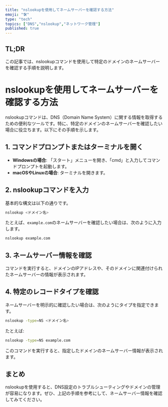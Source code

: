 ```yaml
---
title: "nslookupを使用してネームサーバーを確認する方法"
emoji: "🛠"
type: "tech"
topics: ["DNS","nslookup","ネットワーク管理"]
published: true
---
```


## TL;DR
この記事では、nslookupコマンドを使用して特定のドメインのネームサーバーを確認する手順を説明します。

# nslookupを使用してネームサーバーを確認する方法

nslookupコマンドは、DNS（Domain Name System）に関する情報を取得するための便利なツールです。特に、特定のドメインのネームサーバーを確認したい場合に役立ちます。以下にその手順を示します。

## 1. コマンドプロンプトまたはターミナルを開く
- **Windowsの場合**: 「スタート」メニューを開き、「cmd」と入力してコマンドプロンプトを起動します。
- **macOSやLinuxの場合**: ターミナルを開きます。

## 2. nslookupコマンドを入力
基本的な構文は以下の通りです。
```bash
nslookup <ドメイン名>
```
たとえば、`example.com`のネームサーバーを確認したい場合は、次のように入力します。
```bash
nslookup example.com
```

## 3. ネームサーバー情報を確認
コマンドを実行すると、ドメインのIPアドレスや、そのドメインに関連付けられたネームサーバーの情報が表示されます。

## 4. 特定のレコードタイプを確認
ネームサーバーを明示的に確認したい場合は、次のようにタイプを指定できます。
```bash
nslookup -type=NS <ドメイン名>
```
たとえば:
```bash
nslookup -type=NS example.com
```
このコマンドを実行すると、指定したドメインのネームサーバー情報が表示されます。

## まとめ
nslookupを使用すると、DNS設定のトラブルシューティングやドメインの管理が容易になります。ぜひ、上記の手順を参考にして、ネームサーバー情報を確認してみてください。